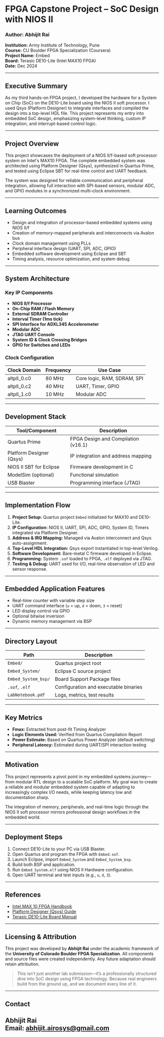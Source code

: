 # FPGA Capstone Project – SoC Design with NIOS II

### Author: Abhijit Rai

**Institution:** Army Institute of Technology, Pune  
**Course:** CU Boulder FPGA Specialization (Coursera)  
**Project Name:** Embed  
**Board:** Terasic DE10-Lite (Intel MAX10 FPGA)  
**Date:** Dec 2024  

---

## Executive Summary

As my third hands-on FPGA project, I developed the hardware for a System on Chip (SoC) on the DE10-Lite board using the NIOS II soft processor. I used Qsys (Platform Designer) to integrate interfaces and compiled the design into a top-level HDL file. This project represents my entry into embedded SoC design, emphasizing system-level thinking, custom IP integration, and interrupt-based control logic.

---

## Project Overview

This project showcases the deployment of a NIOS II/f-based soft processor system on Intel's MAX10 FPGA. The complete embedded system was architected using Platform Designer (Qsys), synthesized in Quartus Prime, and tested using Eclipse SBT for real-time control and UART feedback.

The system was designed for reliable communication and peripheral integration, allowing full interaction with SPI-based sensors, modular ADC, and GPIO modules in a synchronized multi-clock environment.

---

## Learning Outcomes

- Design and integration of processor-based embedded systems using NIOS II/f  
- Creation of memory-mapped peripherals and interconnects via Avalon bus  
- Clock domain management using PLLs  
- Peripheral interface design (UART, SPI, ADC, GPIO)  
- Embedded software development using Eclipse and SBT  
- Timing analysis, resource optimization, and system debug  

---

## System Architecture

### Key IP Components

- **NIOS II/f Processor**  
- **On-Chip RAM / Flash Memory**  
- **External SDRAM Controller**  
- **Interval Timer (1ms tick)**  
- **SPI Interface for ADXL345 Accelerometer**  
- **Modular ADC**  
- **JTAG UART Console**  
- **System ID & Clock Crossing Bridges**  
- **GPIO for Switches and LEDs**

### Clock Configuration

| Clock Domain    | Frequency | Use Case                    |
|-----------------|-----------|-----------------------------|
| altpll_0.c0     | 80 MHz    | Core logic, RAM, SDRAM, SPI |
| altpll_0.c2     | 40 MHz    | UART, Timer, GPIO           |
| altpll_1.c0     | 10 MHz    | Modular ADC                 |

---

## Development Stack

| Tool/Component           | Description                         |
|--------------------------|-------------------------------------|
| Quartus Prime            | FPGA Design and Compilation (v16.1) |
| Platform Designer (Qsys) | IP integration and address mapping  |
| NIOS II SBT for Eclipse  | Firmware development in C           |
| ModelSim (optional)      | Functional simulation               |
| USB Blaster              | Programming interface (JTAG)        |

---

## Implementation Flow

1. **Project Setup:** Quartus project `Embed` initialized for MAX10 and DE10-Lite.  
2. **IP Configuration:** NIOS II, UART, SPI, ADC, GPIO, System ID, Timers integrated via Platform Designer.  
3. **Address & IRQ Mapping:** Managed via Avalon interconnect and Qsys auto-assignment.  
4. **Top-Level HDL Integration:** Qsys export instantiated in top-level Verilog.  
5. **Software Development:** Bare-metal C firmware developed in Eclipse.  
6. **Programming:** System `.sof` loaded to FPGA, `.elf` deployed via JTAG.  
7. **Testing & Debug:** UART used for I/O, real-time observation of LED and sensor response.  

---

## Embedded Application Features

- Real-time counter with variable step size  
- UART command interface (`u` = up, `d` = down, `3` = reset)  
- LED display control via GPIO  
- Optional bitwise inversion  
- Dynamic memory management via BSP  

---

## Directory Layout

| Path                | Description                           |
|---------------------|---------------------------------------|
| `Embed/`            | Quartus project root                  |
| `Embed_System/`     | Eclipse C source project              |
| `Embed_System_bsp/` | Board Support Package files           |
| `.sof`, `.elf`      | Configuration and executable binaries |
| `LabNotebook.pdf`   | Logs, metrics, test results           |

---

## Key Metrics

- **Fmax:** Extracted from post-fit Timing Analyzer  
- **Logic Elements Used:** Verified from Quartus Compilation Report  
- **Power Estimate:** Based on Quartus Power Analyzer (default switching)  
- **Peripheral Latency:** Estimated during UART/SPI interaction testing  

---

## Motivation

This project represents a pivot point in my embedded systems journey—from modular RTL design to a scalable SoC platform. My goal was to create a reliable and modular embedded system capable of adapting to increasingly complex I/O needs, while keeping latency low and documentation sharp.

The integration of memory, peripherals, and real-time logic through the NIOS II soft processor mirrors professional design workflows in the embedded world.

---

## Deployment Steps

1. Connect DE10-Lite to your PC via USB Blaster.  
2. Open Quartus and program the FPGA with `Embed.sof`.  
3. Launch Eclipse, import `Embed_System` and `Embed_System_bsp`.  
4. Build both BSP and application.  
5. Run `Embed_System.elf` using NIOS II Hardware configuration.  
6. Open UART terminal and test inputs (e.g., `u`, `d`, `3`).  

---

## References

- [Intel MAX 10 FPGA Handbook](https://www.intel.com/content/www/us/en/programmable/products/fpga/max-series/max-10/support.html)  
- [Platform Designer (Qsys) Guide](https://www.intel.com/content/dam/www/programmable/us/en/pdfs/literature/tt/tt_qsys_intro.pdf)  
- [Terasic DE10-Lite Board Manual](https://www.terasic.com.tw/cgi-bin/page/archive.pl?Language=English&CategoryNo=165&No=1046)  

---

## Licensing & Attribution

This project was developed by **Abhijit Rai** under the academic framework of the **University of Colorado Boulder FPGA Specialization**. All components and source files were created independently. Any future adaptation should retain attribution.

> This isn’t just another lab submission—it’s a professionally structured dive into SoC design using FPGA technology. Because real engineers build from the ground up, and we document every line of it.
---
## Contact

**Abhijit Rai**  
Email: [abhijit.airosys@gmail.com](mailto:abhijit.airosys@gmail.com)  
---
